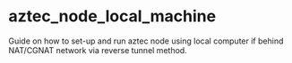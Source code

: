 # aztec_node_local_machine
Guide on how to set-up and run aztec node using local computer if behind NAT/CGNAT network via reverse tunnel method.




